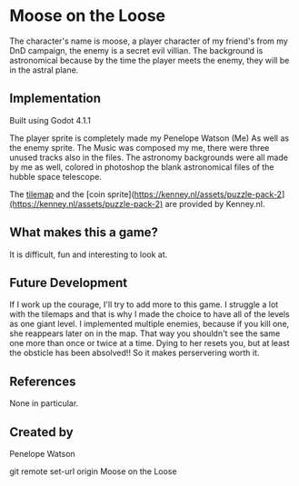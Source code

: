 
# Moose on the Loose
The character's name is moose, a player character of my friend's from my DnD campaign, the enemy is a secret evil villian. The background is astronomical because by the time the player meets the enemy, they will be in the astral plane.


## Implementation

Built using Godot 4.1.1

The player sprite is completely made my Penelope Watson (Me) As well as the enemy sprite.
The Music was composed my me, there were three unused tracks also in the files. 
The astronomy backgrounds were all made by me as well, colored in photoshop the blank astronomical files of the hubble space telescope. 

The [tilemap](https://kenney.nl/assets/abstract-platformer) and the [coin sprite](https://kenney.nl/assets/puzzle-pack-2](https://kenney.nl/assets/puzzle-pack-2) are provided by Kenney.nl.

## What makes this a game?
It is difficult, fun and interesting to look at. 


## Future Development
If I work up the courage, I'll try to add more to this game. I struggle a lot with the tilemaps and that is why I made the choice to have all of the levels as one giant level. I implemented multiple enemies, because if you kill one, she reappears later on in the map. That way you shouldn't see the same one more than once or twice at a time. Dying to her resets you, but at least the obsticle has been absolved!! So it makes perservering worth it.

## References

None in particular.

## Created by 

Penelope Watson

git remote set-url origin Moose on the Loose
